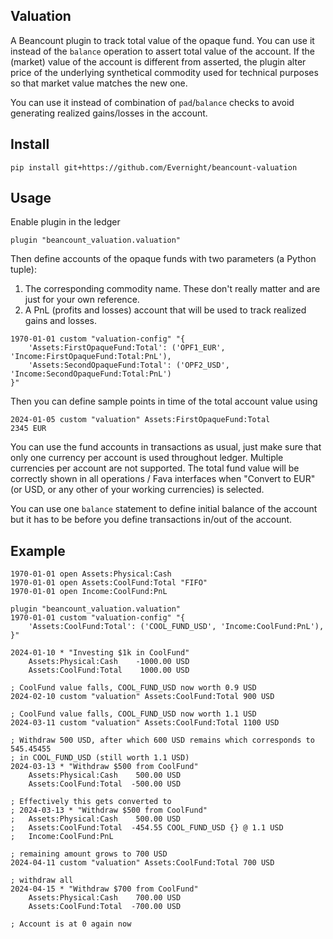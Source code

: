 ## Valuation
A Beancount plugin to track total value of the opaque fund. You can use it instead of the ```balance``` operation to assert total value of the account. If the (market) value of the account is different from asserted, the plugin alter price of the underlying synthetical commodity used for technical purposes so that market value matches the new one.

You can use it instead of combination of ```pad```/```balance``` checks to avoid generating realized gains/losses in the account.

## Install
    pip install git+https://github.com/Evernight/beancount-valuation

## Usage
Enable plugin in the ledger

    plugin "beancount_valuation.valuation"

Then define accounts of the opaque funds with two parameters (a Python tuple):
1. The corresponding commodity name. These don't really matter and are just for your own reference.
2. A PnL (profits and losses) account that will be used to track realized gains and losses.

```
1970-01-01 custom "valuation-config" "{
    'Assets:FirstOpaqueFund:Total': ('OPF1_EUR', 'Income:FirstOpaqueFund:Total:PnL'),
    'Assets:SecondOpaqueFund:Total': ('OPF2_USD', 'Income:SecondOpaqueFund:Total:PnL')
}"
```

Then you can define sample points in time of the total account value using

    2024-01-05 custom "valuation" Assets:FirstOpaqueFund:Total           2345 EUR

You can use the fund accounts in transactions as usual, just make sure that only one currency per account is used throughout ledger. Multiple currencies per account are not supported.
The total fund value will be correctly shown in all operations / Fava interfaces when "Convert to EUR" (or USD, or any other of your working currencies) is selected.

You can use one `balance` statement to define initial balance of the account but it has to be before you define 
transactions in/out of the account.

## Example

    1970-01-01 open Assets:Physical:Cash
    1970-01-01 open Assets:CoolFund:Total "FIFO"
    1970-01-01 open Income:CoolFund:PnL

    plugin "beancount_valuation.valuation"
    1970-01-01 custom "valuation-config" "{
        'Assets:CoolFund:Total': ('COOL_FUND_USD', 'Income:CoolFund:PnL'),
    }"

    2024-01-10 * "Investing $1k in CoolFund"
        Assets:Physical:Cash    -1000.00 USD
        Assets:CoolFund:Total    1000.00 USD

    ; CoolFund value falls, COOL_FUND_USD now worth 0.9 USD
    2024-02-10 custom "valuation" Assets:CoolFund:Total 900 USD

    ; CoolFund value falls, COOL_FUND_USD now worth 1.1 USD
    2024-03-11 custom "valuation" Assets:CoolFund:Total 1100 USD

    ; Withdraw 500 USD, after which 600 USD remains which corresponds to 545.45455
    ; in COOL_FUND_USD (still worth 1.1 USD)
    2024-03-13 * "Withdraw $500 from CoolFund"
        Assets:Physical:Cash    500.00 USD
        Assets:CoolFund:Total  -500.00 USD

    ; Effectively this gets converted to
    ; 2024-03-13 * "Withdraw $500 from CoolFund"
    ;   Assets:Physical:Cash    500.00 USD
    ;   Assets:CoolFund:Total  -454.55 COOL_FUND_USD {} @ 1.1 USD
    ;   Income:CoolFund:PnL

    ; remaining amount grows to 700 USD
    2024-04-11 custom "valuation" Assets:CoolFund:Total 700 USD

    ; withdraw all
    2024-04-15 * "Withdraw $700 from CoolFund"
        Assets:Physical:Cash    700.00 USD
        Assets:CoolFund:Total  -700.00 USD

    ; Account is at 0 again now
